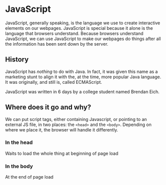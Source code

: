 # JavaScript

JavaScript, generally speaking, is the language we use to create interactive elements on our webpages. JavaScript is special because it alone is the language that browsers understand. Because browsers understand JavaScript, we can use JavaScript to make our webpages do things after all the information has been sent down by the server.

## History

JavaScript has *nothing* to do with Java. In fact, it was given this name as a marketing stunt to align it with the, at the time, more popular Java language. It was originally, and still is, called ECMAScript.

JavaScript was written in 6 days by a college student named Brendan Eich.

## Where does it go and why?

We can put script tags, either containing Javascript, or pointing to an external JS file, in two places: the `<head>` and the `<body>`. Depending on where we place it, the browser will handle it differently.

### In the head

Waits to load the whole thing at beginning of page load

### In the body

At the end of page load
